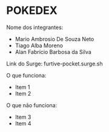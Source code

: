 # POKEDEX

Nome dos integrantes: 
- Mario Ambrosio De Souza Neto
- Tiago Alba Moreno
- Alan Fabrício Barbosa da Silva

Link do Surge: furtive-pocket.surge.sh

O que funciona:
- Item 1
- Item 2

O que não funciona: 
- Item 3
- Item 4
